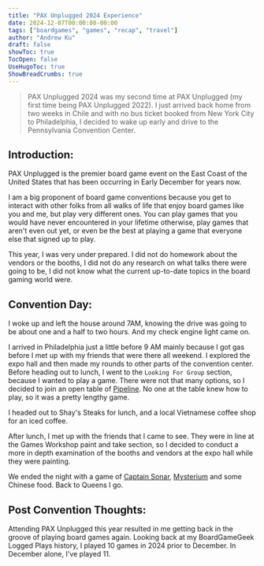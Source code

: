 ```yaml
---
title: "PAX Unplugged 2024 Experience"
date: 2024-12-07T00:00:00-00:00
tags: ["boardgames", "games", "recap", "travel"]
author: "Andrew Ku"
draft: false
showToc: true
TocOpen: false
UseHugoToc: true
ShowBreadCrumbs: true
---
```


> PAX Unplugged 2024 was my second time at PAX Unplugged (my first time being PAX Unplugged 2022). I just arrived back home from two weeks in Chile and with no bus ticket booked from New York City to Philadelphia, I decided to wake up early and drive to the Pennsylvania Convention Center.

## Introduction:
PAX Unplugged is the premier board game event on the East Coast of the United States that has been occurring in Early December for years now. 

I am a big proponent of board game conventions because you get to interact with other folks from all walks of life that enjoy board games like you and me, but play very different ones. You can play games that you would have never encountered in your lifetime otherwise, play games that aren't even out yet, or even be the best at playing a game that everyone else that signed up to play. 

This year, I was very under prepared. I did not do homework about the vendors or the booths, I did not do any research on what talks there were going to be, I did not know what the current up-to-date topics in the board gaming world were.

## Convention Day: 

I woke up and left the house around 7AM, knowing the drive was going to be about one and a half to two hours. And my check engine light came on. 

I arrived in Philadelphia just a little before 9 AM mainly because I got gas before I met up with my friends that were there all weekend. I explored the expo hall and then made my rounds to other parts of the convention center. Before heading out to lunch, I went to the `Looking For Group` section, because I wanted to play a game. There were not that many options, so I decided to join an open table of [Pipeline](https://boardgamegeek.com/boardgame/256730/pipeline). No one at the table knew how to play, so it was a pretty lengthy game. 

I headed out to Shay's Steaks for lunch, and a local Vietnamese coffee shop for an iced coffee. 

After lunch, I met up with the friends that I came to see. They were in line at the Games Workshop paint and take section, so I decided to conduct a more in depth examination of the booths and vendors at the expo hall while they were painting.

We ended the night with a game of [Captain Sonar](https://boardgamegeek.com/boardgame/171131/captain-sonar), [Mysterium](https://boardgamegeek.com/boardgame/181304/mysterium) and some Chinese food. Back to Queens I go.

## Post Convention Thoughts:
Attending PAX Unplugged this year resulted in me getting back in the groove of playing board games again. Looking back at my BoardGameGeek Logged Plays history, I played 10 games in 2024 prior to December. In December alone, I've played 11. 


